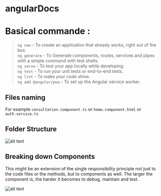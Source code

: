 # angularDocs

<h1>Basical commande :</h1>

><code>ng new</code> - To create an application that already works, right out of the box. <br/>
><code>ng generate</code> - To Generate components, routes, services and pipes with a simple command with test shells. <br/>
><code>ng serve</code> - To test your app locally while developing. <br/>
><code>ng test</code> - To run your unit tests or end-to-end tests. <br/>
><code>ng lint</code> - To make your code shine. <br/>
><code>ng add @angular/pwa</code> - To set up the Angular service worker. <br/>

<h2>Files naming</h2>

For example <code>consultation.component.ts</code> or <code>home.component.html</code> or <code>auth.service.ts</code> <br/>

<h2>Folder Structure</h2>

![alt text](https://blogs.halodoc.io/content/images/2021/03/Screenshot-2021-03-30-at-9.15.26-PM.png)


<h2>Breaking down Components</h2>

This might be an extension of the single responsibility principle not just to the code files or the methods, but to components as well. The larger the component is, the harder it becomes to debug, maintain and test. <br/>

![alt text](https://blogs.halodoc.io/content/images/2021/03/image-22.png)


